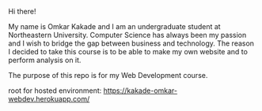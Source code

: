 Hi there!

My name is Omkar Kakade and I am an undergraduate student at Northeastern University. Computer Science has always been my passion and I wish to bridge the gap between business and technology. The reason I decided to take this course is to be able to make my own website and to perform analysis on it.

The purpose of this repo is for my Web Development course.

root for hosted environment: https://kakade-omkar-webdev.herokuapp.com/